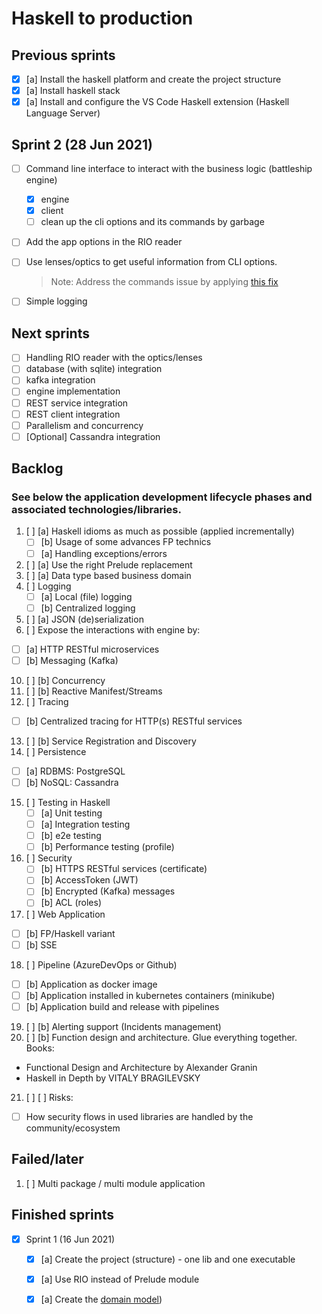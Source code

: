 # Haskell to production


## Previous sprints
- [x] [a] Install the haskell platform and create the project structure
- [x] [a] Install haskell stack
- [x] [a] Install and configure the VS Code Haskell extension (Haskell Language Server)

## Sprint 2 (28 Jun 2021)
- [ ] Command line interface to interact with the business logic (battleship engine)
  - [x] engine
  - [x] client
  - [ ] clean up the cli options and its commands by garbage
- [ ] Add the app options in the RIO reader
- [ ] Use lenses/optics to get useful information from CLI options.

  > Note: Address the commands issue by applying [this fix](https://stackoverflow.com/questions/59722106/subcommand-help-using-optparse-applicative)
- [ ] Simple logging

## Next sprints

- [ ] Handling RIO reader with the optics/lenses
- [ ] database (with sqlite) integration
- [ ] kafka integration
- [ ] engine implementation
- [ ] REST service integration
- [ ] REST client integration
- [ ] Parallelism and concurrency
- [ ] [Optional] Cassandra integration

## Backlog
### See below the application development lifecycle phases and associated technologies/libraries.

1. [ ] [a] Haskell idioms as much as possible (applied incrementally)
   - [ ] [b] Usage of some advances FP technics
   - [ ] [a] Handling exceptions/errors
2. [ ] [a] Use the right Prelude replacement
3. [ ] [a] Data type based business domain
4. [ ] Logging
   - [ ] [a] Local (file) logging
   - [ ] [b] Centralized logging
5. [ ] [a] JSON (de)serialization
6.  [ ] Expose the interactions with engine by:
   - [ ] [a] HTTP RESTful microservices
   - [ ] [b] Messaging (Kafka)
10. [ ] [b] Concurrency
11. [ ] [b] Reactive Manifest/Streams
12. [ ] Tracing
   - [ ] [b] Centralized tracing for HTTP(s) RESTful services
13. [ ] [b] Service Registration and Discovery
14. [ ] Persistence
   - [ ] [a] RDBMS: PostgreSQL
   - [ ] [b] NoSQL: Cassandra
15. [ ] Testing in Haskell
    - [ ] [a] Unit testing
    - [ ] [a] Integration testing
    - [ ] [b] e2e testing
    - [ ] [b] Performance testing (profile)
16. [ ] Security
    - [ ] [b] HTTPS RESTful services (certificate)
    - [ ] [b] AccessToken (JWT)
    - [ ] [b] Encrypted (Kafka) messages
    - [ ] [b] ACL (roles)
17. [ ] Web Application
   - [ ] [b] FP/Haskell variant
   - [ ] [b] SSE
18. [ ] Pipeline (AzureDevOps or Github)
   - [ ] [b] Application as docker image
   - [ ] [b] Application installed in kubernetes containers (minikube)
   - [ ] [b] Application build and release with pipelines
19. [ ] [b] Alerting support (Incidents management)
20. [ ] [b] Function design and architecture. Glue everything together.
   Books:
   - Functional   Design and   Architecture by Alexander   Granin
   - Haskell in Depth by VITALY BRAGILEVSKY
21. [ ] [ ] Risks:
   - [ ] How security flows in used libraries are handled by the community/ecosystem


## Failed/later
1. [ ] Multi package / multi module application

## Finished sprints
  - [x] Sprint 1 (16 Jun 2021)
    - [x] [a] Create the project (structure) - one lib and one executable
    - [x] [a] Use RIO instead of Prelude module
    - [x] [a] Create the [domain model](./architecture_design.md#domain-model))


